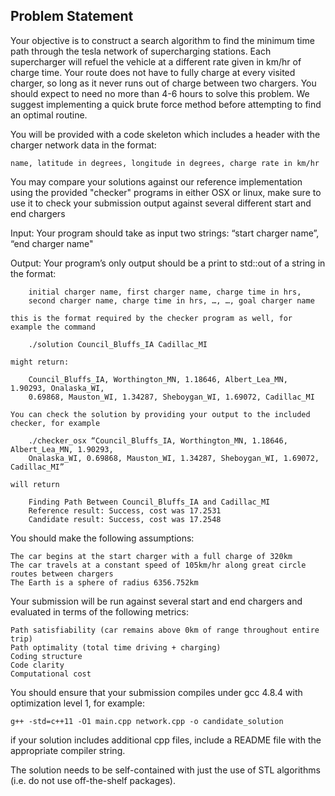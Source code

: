 ## **Problem Statement**
Your objective is to construct a search algorithm to find the minimum time path through the tesla
network of supercharging stations. Each supercharger will refuel the vehicle at a different rate
given in km/hr of charge time. Your route does not have to fully charge at every visited charger,
so long as it never runs out of charge between two chargers. You should expect to need no more 
than 4-6 hours to solve this problem. We suggest implementing a quick brute force method before
attempting to find an optimal routine.


You will be provided with a code skeleton which includes a header with the charger network data
in the format:

	name, latitude in degrees, longitude in degrees, charge rate in km/hr


You may compare your solutions against our reference implementation using the provided
"checker" programs in either OSX or linux, make sure to use it to check your submission output
against several different start and end chargers


Input: Your program should take as input two strings: “start charger name”, “end charger name"


Output: Your program’s only output should be a print to std::out of a string in the format:

		initial charger name, first charger name, charge time in hrs, 
		second charger name, charge time in hrs, …, …, goal charger name

	this is the format required by the checker program as well, for example the command

		./solution Council_Bluffs_IA Cadillac_MI 

	might return:

		Council_Bluffs_IA, Worthington_MN, 1.18646, Albert_Lea_MN, 1.90293, Onalaska_WI, 
		0.69868, Mauston_WI, 1.34287, Sheboygan_WI, 1.69072, Cadillac_MI
	
	You can check the solution by providing your output to the included checker, for example
		
		./checker_osx “Council_Bluffs_IA, Worthington_MN, 1.18646, Albert_Lea_MN, 1.90293, 
		Onalaska_WI, 0.69868, Mauston_WI, 1.34287, Sheboygan_WI, 1.69072, Cadillac_MI”
	
	will return 
		
		Finding Path Between Council_Bluffs_IA and Cadillac_MI
		Reference result: Success, cost was 17.2531
		Candidate result: Success, cost was 17.2548


You should make the following assumptions:

	The car begins at the start charger with a full charge of 320km
	The car travels at a constant speed of 105km/hr along great circle routes between chargers
	The Earth is a sphere of radius 6356.752km


Your submission will be run against several start and end chargers and evaluated in terms of the 
following metrics:

	Path satisfiability (car remains above 0km of range throughout entire trip)
	Path optimality (total time driving + charging)
	Coding structure
	Code clarity
	Computational cost


You should ensure that your submission compiles under gcc 4.8.4 with optimization level 1, for example:

	g++ -std=c++11 -O1 main.cpp network.cpp -o candidate_solution

if your solution includes additional cpp files, include a README file with the appropriate compiler string.


The solution needs to be self-contained with just the use of STL algorithms (i.e. do not use off-the-shelf packages).
